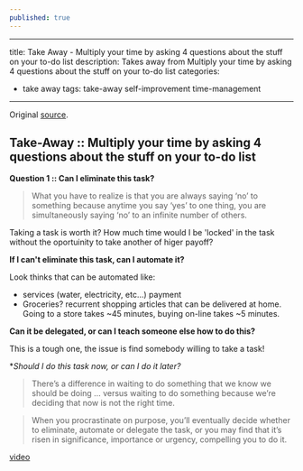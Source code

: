 ```yaml
---
published: true
---
```

---
title: Take Away - Multiply your time by asking 4 questions about the stuff on your to-do list
description: Takes away from Multiply your time by asking 4 questions about the stuff on your to-do list
categories:
 - take away
tags: take-away self-improvement time-management
---

Original [source](https://ideas.ted.com/multiply-your-time-by-asking-4-questions-about-the-stuff-on-your-to-do-list/amp/).

## Take-Away :: Multiply your time by asking 4 questions about the stuff on your to-do list

**Question 1 :: Can I eliminate this task?**

>  What you have to realize is that you are always saying ‘no’ to something because anytime you say ‘yes’ to one thing, you are simultaneously saying ‘no’ to an infinite number of others.

Taking a task is worth it? How much time would I be 'locked' in the task without the oportuinity to take another of higer payoff?

**If I can't eliminate this task, can I automate it?**

Look thinks that can be automated like:
* services (water, electricity, etc...) payment
* Groceries? recurrent shopping articles that can be delivered at home. Going to a store takes ~45 minutes, buying on-line takes ~5 minutes.

**Can it be delegated, or can I teach someone else how to do this?**

This is a tough one, the issue is find somebody willing to take a task!

**Should I do this task now, or can I do it later?*

> There’s a difference in waiting to do something that we know we should be doing … versus waiting to do something because we’re deciding that now is not the right time.

> When you procrastinate on purpose, you’ll eventually decide whether to eliminate, automate or delegate the task, or you may find that it’s risen in significance, importance or urgency, compelling you to do it.

[video](https://www.youtube.com/watch?v=y2X7c9TUQJ8)


